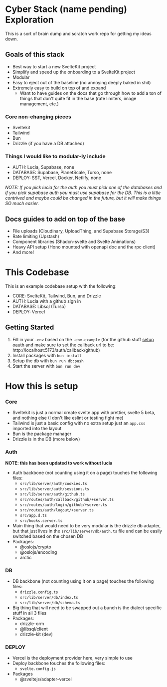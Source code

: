 # Cyber Stack (name pending) Exploration

This is a sort of brain dump and scratch work repo for getting my ideas down.

## Goals of this stack

- Best way to start a new SvelteKit project
- Simplify and speed up the onboarding to a SvelteKit project
- Modular
- Easy to eject out of the baseline (no annoying deeply baked in shit)
- Extremely easy to build on top of and expand
  - Want to have guides on the docs that go through how to add a ton of things that don't quite fit in the base (rate limiters, image management, etc.)

### Core non-changing pieces

- Sveltekit
- Tailwind
- Bun
- Drizzle (if you have a DB attached)

### Things I would like to modular-ly include

- AUTH: Lucia, Supabase, none
- DATABASE: Supabase, PlanetScale, Turso, none
- DEPLOY: SST, Vercel, Docker, Netlify, none

_NOTE: If you pick lucia for the auth you must pick one of the databases and if you pick supabase auth you must use supabase for the DB. This is a little contrived and maybe could be changed in the future, but it will make things SO much easier._

## Docs guides to add on top of the base

- File uploads (Cloudinary, UploadThing, and Supabase Storage/S3)
- Rate limiting (Upstash)
- Component libraries (Shadcn-svelte and Svelte Animations)
- Heavy API setup (Hono mounted with openapi doc and the rpc client)
- And more!

# This Codebase

This is an example codebase setup with the following:

- CORE: SvelteKit, Tailwind, Bun, and Drizzle
- AUTH: Lucia with a github sign in
- DATABASE: Libsql (Turso)
- DEPLOY: Vercel

## Getting Started

1. Fill in your `.env` based on the `.env.example` (for the github stuff [setup oauth](https://docs.github.com/en/apps/oauth-apps/building-oauth-apps/creating-an-oauth-app) and make sure to set the callback url to be: http://localhost:5173/auth/callback/github)
2. Install packages with `bun install`
3. Setup the db with `bun run db:push`
4. Start the server with `bun run dev`

# How this is setup

### Core

- Sveltekit is just a normal create svelte app with prettier, svelte 5 beta, and nothing else (I don't like eslint or testing fight me)
- Tailwind is just a basic config with no extra setup just an `app.css` imported into the layout
- Bun is the package manager
- Drizzle is in the DB (more below)

### Auth

**NOTE: this has been updated to work without lucia**

- Auth backbone (not counting using it on a page) touches the following files:
  - `src/lib/server/auth/cookies.ts`
  - `src/lib/server/auth/sessions.ts`
  - `src/lib/server/auth/github.ts`
  - `src/routes/auth/callback/github/+server.ts`
  - `src/routes/auth/login/github/+server.ts`
  - `src/routes/auth/logout/+server.ts`
  - `src/app.d.ts`
  - `src/hooks.server.ts`
- Main thing that would need to be very modular is the drizzle db adapter, but that just lives in the `src/lib/server/db/auth.ts` file and can be easily switched based on the chosen DB
- Packages:
  - @oslojs/crypto
  - @oslojs/encoding
  - arctic

### DB

- DB backbone (not counting using it on a page) touches the following files:
  - `drizzle.config.ts`
  - `src/lib/server/db/index.ts`
  - `src/lib/server/db/schema.ts`
- Big thing that will need to be swapped out a bunch is the dialect specific stuff in all 3 files
- Packages:
  - drizzle-orm
  - @libsql/client
  - drizzle-kit (dev)

### DEPLOY

- Vercel is the deployment provider here, very simple to use
- Deploy backbone touches the following files:
  - `svelte.config.js`
- Packages
  - @sveltejs/adapter-vercel
